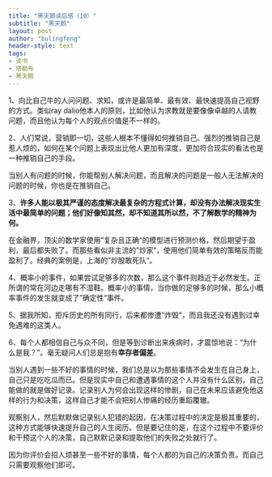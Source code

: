 ```yaml
---
title: "黑天鹅读后感（10）"
subtitle: "黑天鹅"
layout: post
author: "bulingfeng"
header-style: text
tags:
- 读书
- 塔勒布
- 黑天鹅
---
```


1、向比自己牛的人问问题、求知，或许是最简单、最有效、最快速提高自己视野的方式。类似ray dalio他本人的原则，比如他认为求教就是要像像卓越的人请教问题，而且他认为每个人的观点价值是不一样的。

2、人们常说，营销即一切，这些人根本不懂得如何推销自己。强烈的推销自己是惹人烦的，如何在某个问题上表现出比他人更加有深度，更加符合现实的看法也是一种推销自己的手段。

当别人有问题的时候，你能帮别人解决问题，而且解决的问题是一般人无法解决的问题的时候，你也是在推销自己。

3、**许多人能以极其严谨的态度解决最复杂的方程式计算，却没有办法解决现实生活中最简单的问题；他们好像知其然，却不知道其所以然，不了解数学的精神为何。**

在金融界，顶尖的数学家使用”复杂且正确“的模型进行预测价格，然后期望于盈利，最后都失败了。而那些看似非主流的”炒家“，使用他们简单有效的策略反而能盈利了。经典的案例是，上海的”炒股敢死队“。

4、概率小的事件，如果尝试足够多的次数，那么这个事件则趋近于必然发生。正所谓的常在河边走哪有不湿鞋。概率小的事情，当你做的足够多的时候，那么小概率事件的发生就变成了”确定性“事件。

5、据我所知，拒斥历史的所有同行，后来都惨遭“炸毁”，而且我还没有遇到过幸免遇难的这类人。

6、每个人都相信自己与众不同，但是等到诊断出来疾病时，才震惊地说：“为什么是我？”。毫无疑问人们总是抱有**幸存者偏差**。

当别人遇到一些不好的事情的时候，我们总是以为那些事情不会发生在自己身上，自己只是吃吃瓜而已。但是现实中自己和遭遇事情的这个人并没有什么区别，自己能做的就是做好记录。记录别人为何会出现这样的惨剧，自己在未来应该避免他这样的行为和决策，这样自己才能不会把别人惨痛的经历重蹈覆辙。

观察别人，然后默默做记录别人犯错的起因，在决策过程中的决定是极其重要的，这种方式能够快速提升自己的人生阅历。但是要记住的是，在这个过程中不要评价和干预这个人的决策，自己默默记录和提取他们的失败之处就行了。

因为你评价会招人烦甚至一些不好的事情，每个人都的为自己的决策负责。而自己只需要观察他们即可。

